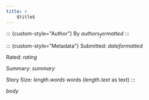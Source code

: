 ```yaml
---
title: >
    $title$
---
```


::: {custom-style="Author"}
By $authors_formatted$
:::

::: {custom-style="Metadata"}
Submitted: $dateformatted$

Rated: $rating$

Summary: $summary$

Story Size: $length.words$ words ($length.text$ as text)
:::

$body$